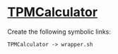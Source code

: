 # [TPMCalculator](https://hpc.nih.gov/apps/TPMCalculator.html)

Create the following symbolic links:
```
TPMCalculator -> wrapper.sh
```
